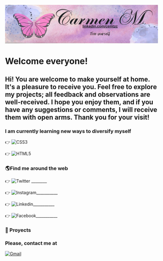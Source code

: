 ![Welcome](imagenes/carmen_m.jpg)

# Welcome everyone!

## Hi! You are welcome to make yourself at home. It's a pleasure to receive you. Feel free to explore my projects; all feedback and observations are well-received. I hope you enjoy them, and if you have any suggestions or comments, I will receive them with open arms. Thank you for your visit!

### I am currently learning new ways to diversify myself
👉 ![CSS3](https://img.shields.io/badge/CSS3-1572B6?style=for-the-badge&logo=css3&logoColor=white)

👉 ![HTML5](https://img.shields.io/badge/HTML5-E34F26?style=for-the-badge&logo=html5&logoColor=white)

### 🌎Find me around the web

👉 ![Twitter](https://img.shields.io/badge/Twitter-1DA1F2?style=for-the-badge&logo=twitter&logoColor=white) ________

👉 ![Instagram](https://img.shields.io/badge/Instagram-E4405F?style=for-the-badge&logo=instagram&logoColor=white)___________

👉 ![Linkedin](https://img.shields.io/badge/LinkedIn-0077B5?style=for-the-badge&logo=linkedin&logoColor=white)___________

👉 ![Facebook](https://img.shields.io/badge/Facebook-1877F2?style=for-the-badge&logo=facebook&logoColor=white)___________

### 💪 Proyects 



### Please, contact me at
[![Gmail](https://img.shields.io/badge/-Gmail-0D1117?style=for-the-badge&logo=gmail&labelColor=0D1117)](mailto:cemtzc@gmail.com)&nbsp;


<!--
**cemtzc/cemtzc** is a ✨ _special_ ✨ repository because its `README.md` (this file) appears on your GitHub profile.

Here are some ideas to get you started:

- 🔭 I’m currently working on ...
- 🌱 I’m currently learning ...
- 👯 I’m looking to collaborate on ...
- 🤔 I’m looking for help with ...
- 💬 Ask me about ...
- 📫 How to reach me: ...
- 😄 Pronouns: ...
- ⚡ Fun fact: ...
-->
